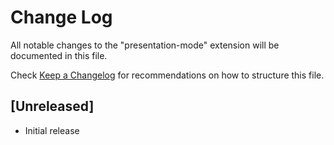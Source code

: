 # Change Log

All notable changes to the "presentation-mode" extension will be documented in this file.

Check [Keep a Changelog](http://keepachangelog.com/) for recommendations on how to structure this file.

## [Unreleased]

- Initial release